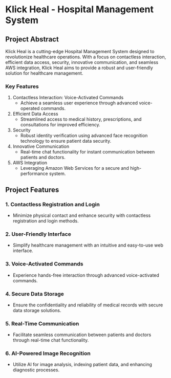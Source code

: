 Klick Heal - Hospital Management System
=======================================

Project Abstract
----------------

Klick Heal is a cutting-edge Hospital Management System designed to revolutionize healthcare operations. With a focus on contactless interaction, efficient data access, security, innovative communication, and seamless AWS integration, Klick Heal aims to provide a robust and user-friendly solution for healthcare management.

### Key Features

1.  Contactless Interaction: Voice-Activated Commands
    -   Achieve a seamless user experience through advanced voice-operated commands.
2.  Efficient Data Access
    -   Streamlined access to medical history, prescriptions, and consultations for improved efficiency.
3.  Security
    -   Robust identity verification using advanced face recognition technology to ensure patient data security.
4.  Innovative Communication
    -   Real-time chat functionality for instant communication between patients and doctors.
5.  AWS Integration
    -   Leveraging Amazon Web Services for a secure and high-performance system.

Project Features
----------------

### 1\. Contactless Registration and Login

-   Minimize physical contact and enhance security with contactless registration and login methods.

### 2\. User-Friendly Interface

-   Simplify healthcare management with an intuitive and easy-to-use web interface.

### 3\. Voice-Activated Commands

-   Experience hands-free interaction through advanced voice-activated commands.

### 4\. Secure Data Storage

-   Ensure the confidentiality and reliability of medical records with secure data storage solutions.

### 5\. Real-Time Communication

-   Facilitate seamless communication between patients and doctors through real-time chat functionality.

### 6\. AI-Powered Image Recognition

-   Utilize AI for image analysis, indexing patient data, and enhancing diagnostic processes.
